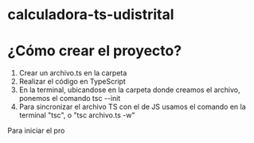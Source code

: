 # calculadora-ts-udistrital

# ¿Cómo crear el proyecto?

1. Crear un archivo.ts en la carpeta
2. Realizar el código en TypeScript
3. En la terminal, ubicandose en la carpeta donde creamos el archivo, ponemos el comando tsc --init
4. Para sincronizar el archivo TS con el de JS usamos el comando en la terminal "tsc", o "tsc archivo.ts -w"

Para iniciar el pro
